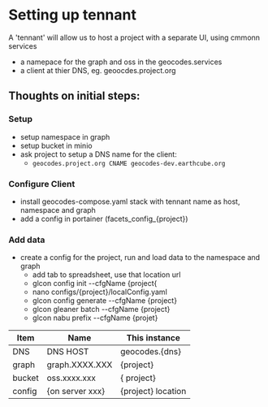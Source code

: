 # Setting up tennant
A 'tennant' will allow us to host a project with a separate UI, using cmmonn services
* a namepace for the graph and oss in the geocodes.services
* a client at thier DNS, eg. geoocdes.project.org

## Thoughts on initial steps:
### Setup
* setup namespace in graph
* setup bucket in minio
* ask project to setup a DNS name for the client:
   * `geocodes.project.org CNAME geocodes-dev.earthcube.org`
### Configure Client
* install geocodes-compose.yaml stack with tennant name as host, namespace and graph
* add a config in portainer (facets_config_{project})
### Add data
* create a config for the project, run and load data to the namespace and graph
  * add tab to spreadsheet, use that location url
  * glcon config init --cfgName {project{
  * nano configs/{project}/localConfig.yaml
  * glcon config generate --cfgName {project}
  * glcon gleaner batch --cfgName {project}
  * glcon nabu prefix --cfgName {projet}


| Item | Name            | This instance |
| ----|-----------------|---------------|
| DNS | DNS HOST        |  geocodes.{dns} |
| graph | graph.XXXX.XXX  | {project}     |
| bucket | oss.xxxx.xxx    | { project} |
| config | {on server xxx} | {project}  location | 
